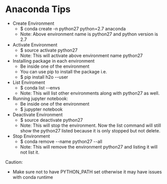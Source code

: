 # Anaconda Tips #

 - Create Environment
   - $ conda create -n python27 python=2.7 anaconda
   - Note: Above environment name is python27 and python version is 2.7
 - Activate Environment
   - $ source activate python27
   - Note: This will activate above environment name python27
 - Installing package in each environment
   - Be inside one of the environment
   - You can use pip to install the package i.e.
   - $ pip install h2o --user
 - List Enviroment
   - $ conda list --envs
   - Note: This will list other environments along with python27 as well. 
 - Running jupyter notebook:
   - Be inside one of the environment
   - $ jupypter notebook
 - Deactivate Environment
   - $ source deactivate python27
   - Note: This will stop the environment. Now the list command will still show the python27 listed because it is only stopped but not delete.
 - Stop Environment
   - $ conda remove --name python27 --all
   - Note: This will remove the environment python27 and listing it will not list it. 
   

Caution:
 - Make sure not to have PYTHON_PATH set otherwise it may have issues with conda runtime
 

